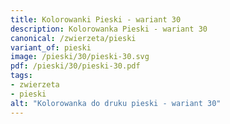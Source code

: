 ```yaml
---
title: Kolorowanki Pieski - wariant 30
description: Kolorowanka Pieski - wariant 30
canonical: /zwierzeta/pieski
variant_of: pieski
image: /pieski/30/pieski-30.svg
pdf: /pieski/30/pieski-30.pdf
tags:
- zwierzeta
- pieski
alt: "Kolorowanka do druku pieski - wariant 30"
---
```

